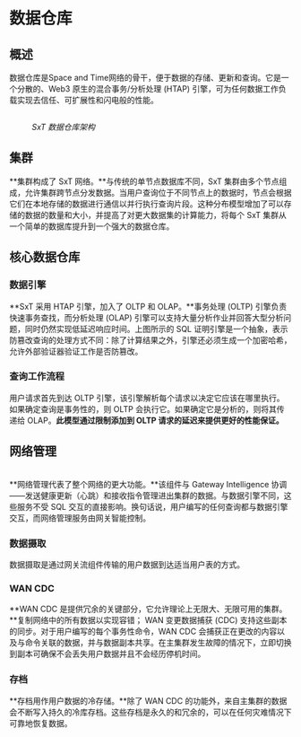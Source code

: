 # 数据仓库

## 概述

数据仓库是Space and Time网络的骨干，便于数据的存储、更新和查询。它是一个分散的、Web3 原生的混合事务/分析处理 (HTAP) 引擎，可为任何数据工作负载实现去信任、可扩展性和闪电般的性能。

<figure><img src="https://1359882050-files.gitbook.io/~/files/v0/b/gitbook-x-prod.appspot.com/o/spaces%2FzHdDPR6NVKwyccJmuzAw%2Fuploads%2FJXbEXgFJpEinOqxpzjHi%2Fdata%20warehouse.png?alt=media&#x26;token=1fe72e1b-9b31-484f-9b64-b4aa4436704c" alt=""><figcaption><p><em>SxT 数据仓库架构</em></p></figcaption></figure>

## **集群**

**集群构成了 SxT 网络。**与传统的单节点数据库不同，SxT 集群由多个节点组成，允许集群跨节点分发数据。当用户查询位于不同节点上的数据时，节点会根据它们在本地存储的数据进行通信以并行执行查询片段。这种分布模型增加了可以存储的数据的数量和大小，并提高了对更大数据集的计算能力，将每个 SxT 集群从一个简单的数据库提升到一个强大的数据仓库。

## 核心数据仓库

### **数据引擎**

**SxT 采用 HTAP 引擎，加入了 OLTP 和 OLAP。**事务处理 (OLTP) 引擎负责快速事务查找，而分析处理 (OLAP) 引擎可以支持大量分析作业并回答大型分析问题，同时仍然实现低延迟响应时间。上图所示的 SQL 证明引擎是一个抽象，表示防篡改查询的处理方式不同：除了计算结果之外，引擎还必须生成一个加密哈希，允许外部验证器验证工作是否防篡改。

### 查询工作流程

用户请求首先到达 OLTP 引擎，该引擎解析每个请求以决定它应该在哪里执行。如果确定查询是事务性的，则 OLTP 会执行它。如果确定它是分析的，则将其传递给 OLAP。**此模型通过限制添加到 OLTP 请求的延迟来提供更好的性能保证。**

## 网络管理

\
**网络管理代表了整个网络的更大功能。**该组件与 Gateway Intelligence 协调——发送健康更新（心跳）和接收指令管理进出集群的数据。与数据引擎不同，这些服务不受 SQL 交互的直接影响。换句话说，用户编写的任何查询都与数据引擎交互，而网络管理服务由网关智能控制。

### 数据摄取

数据摄取是通过网关流组件传输的用户数据到达适当用户表的方式。

### WAN CDC

**WAN CDC 是提供冗余的关键部分，它允许理论上无限大、无限可用的集群。**复制网络中的所有数据以实现容错； WAN 变更数据捕获 (CDC) 支持这些副本的同步。对于用户编写的每个事务性命令，WAN CDC 会捕获正在更改的内容以及与命令关联的数据，并与数据副本共享。在主集群发生故障的情况下，立即切换到副本可确保不会丢失用户数据并且不会经历停机时间。

### 存档

**存档用作用户数据的冷存储。**除了 WAN CDC 的功能外，来自主集群的数据会不断写入持久的冷库存档。这些存档是永久的和冗余的，可以在任何灾难情况下可靠地恢复数据。
